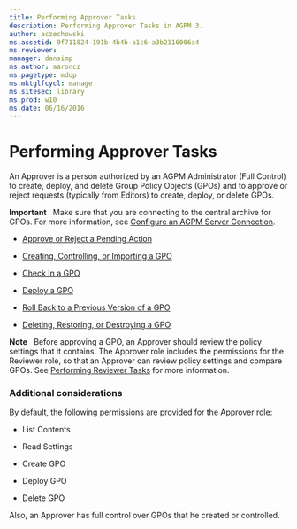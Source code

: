 ```yaml
---
title: Performing Approver Tasks
description: Performing Approver Tasks in AGPM 3.
author: aczechowski
ms.assetid: 9f711824-191b-4b4b-a1c6-a3b2116006a4
ms.reviewer: 
manager: dansimp
ms.author: aaroncz
ms.pagetype: mdop
ms.mktglfcycl: manage
ms.sitesec: library
ms.prod: w10
ms.date: 06/16/2016
---
```



# Performing Approver Tasks


An Approver is a person authorized by an AGPM Administrator (Full Control) to create, deploy, and delete Group Policy Objects (GPOs) and to approve or reject requests (typically from Editors) to create, deploy, or delete GPOs.

**Important**  
Make sure that you are connecting to the central archive for GPOs. For more information, see [Configure an AGPM Server Connection](configure-an-agpm-server-connection-reviewer-agpm30ops.md).

 

-   [Approve or Reject a Pending Action](approve-or-reject-a-pending-action-agpm30ops.md)

-   [Creating, Controlling, or Importing a GPO](creating-controlling-or-importing-a-gpo-editor-agpm30ops.md)

-   [Check In a GPO](check-in-a-gpo-agpm30ops.md)

-   [Deploy a GPO](deploy-a-gpo-agpm30ops.md)

-   [Roll Back to a Previous Version of a GPO](roll-back-to-a-previous-version-of-a-gpo-agpm30ops.md)

-   [Deleting, Restoring, or Destroying a GPO](deleting-restoring-or-destroying-a-gpo-agpm30ops.md)

**Note**  
Before approving a GPO, an Approver should review the policy settings that it contains. The Approver role includes the permissions for the Reviewer role, so that an Approver can review policy settings and compare GPOs. See [Performing Reviewer Tasks](performing-reviewer-tasks-agpm30ops.md) for more information.

 

### Additional considerations

By default, the following permissions are provided for the Approver role:

-   List Contents

-   Read Settings

-   Create GPO

-   Deploy GPO

-   Delete GPO

Also, an Approver has full control over GPOs that he created or controlled.

 

 





